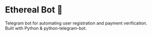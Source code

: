 # Ethereal Bot 🤖
Telegram bot for automating user registration and payment verification.
Built with Python & python-telegram-bot.
